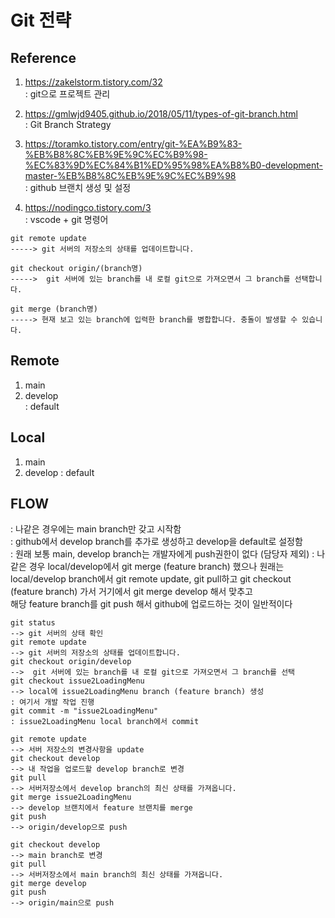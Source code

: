 # Git 전략

## Reference
1. https://zakelstorm.tistory.com/32  
: git으로 프로젝트 관리

2. https://gmlwjd9405.github.io/2018/05/11/types-of-git-branch.html  
: Git Branch Strategy  

3. https://toramko.tistory.com/entry/git-%EA%B9%83-%EB%B8%8C%EB%9E%9C%EC%B9%98-%EC%83%9D%EC%84%B1%ED%95%98%EA%B8%B0-development-master-%EB%B8%8C%EB%9E%9C%EC%B9%98  
: github 브랜치 생성 및 설정  

4. https://nodingco.tistory.com/3  
: vscode + git 명령어  
```
git remote update
-----> git 서버의 저장소의 상태를 업데이트합니다.

git checkout origin/(branch명)
----->  git 서버에 있는 branch를 내 로컬 git으로 가져오면서 그 branch를 선택합니다.

git merge (branch명)
-----> 현재 보고 있는 branch에 입력한 branch를 병합합니다. 충돌이 발생할 수 있습니다.

```

## Remote
1. main
2. develop  
: default

## Local
1. main 
2. develop
: default

## FLOW  
: 나같은 경우에는 main branch만 갖고 시작함  
: github에서 develop branch를 추가로 생성하고 develop을 default로 설정함  
: 원래 보통 main, develop branch는 개발자에게 push권한이 없다 (담당자 제외)
: 나같은 경우 local/develop에서 git merge (feature branch) 했으나 원래는  
local/develop branch에서 git remote update, git pull하고 
git checkout (feature branch) 가서 거기에서 git merge develop 해서 맞추고  
해당 feature branch를 git push 해서 github에 업로드하는 것이 일반적이다



```
git status
--> git 서버의 상태 확인  
git remote update
--> git 서버의 저장소의 상태를 업데이트합니다.
git checkout origin/develop
-->  git 서버에 있는 branch를 내 로컬 git으로 가져오면서 그 branch를 선택  
git checkout issue2LoadingMenu  
--> local에 issue2LoadingMenu branch (feature branch) 생성
: 여기서 개발 작업 진행
git commit -m "issue2LoadingMenu"
: issue2LoadingMenu local branch에서 commit

git remote update
--> 서버 저장소의 변경사항을 update
git checkout develop
--> 내 작업을 업로드할 develop branch로 변경
git pull
--> 서버저장소에서 develop branch의 최신 상태를 가져옵니다.
git merge issue2LoadingMenu
--> develop 브랜치에서 feature 브랜치를 merge
git push
--> origin/develop으로 push

git checkout develop
--> main branch로 변경
git pull
--> 서버저장소에서 main branch의 최신 상태를 가져옵니다.
git merge develop
git push
--> origin/main으로 push


```